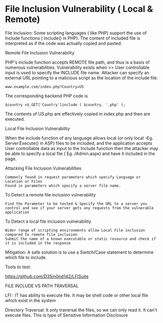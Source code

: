  File Inclusion Vulnerability ( Local & Remote)
==============================================================================

File Inclusion: Some scripting languages ( like PHP) support the use of Include functions ( include() in PHP). The content of included file is interpreted as if the code was actually copied and pasted.

Remote File Inclusion Vulnerability

PHP's include function accepts REMOTE file path, and thus is a basis of numerous vulnerabilities.
Vulnerability exists when >> User controllable input is used to specify the INCLUDE file name.
Attacker can specify an external URL pointing to a malicious script as the location of the include file.

    www.example.com/index.php?Country=US

The corresponding backend PHP code is

    $country =$_GET['Country']include ( $country. '.php' );

The contents of  US.php are effectively copied in index.php and then are executed.

Local File Inclusion Vulnerability

When the include function of any language allows local (or only local -Eg. Server.Execute() in ASP) files to be included, and the application accepts User controllable data as input to the Include function then the attacker may be able to specify a local file ( Eg. /Admin.aspx) and have it included in the page.

Attacking File Inclusion Vulnerabilities

    Commonly found in request parameters which specify Language or Location or Files
    Found in parameters which specify a server file name.

To Detect a remote file inclusion vulnerability

    Find the Parameter to be tested & Specify the URL to a server you control and see if your server gets any requests from the vulnerable application

To Detect a local file inclusion vulnerability

    Wider range of scripting environments allow Local File inclusion compared to remote file inclusion
    Submit the name of a known executable or static resource and check if it is included in the response

Mitigation: A safe solution is to use a Switch/Case statement to determine which file to include.


Tools to test: 

https://github.com/D35m0nd142/LFISuite 

FILE INCLUDE VS PATH TRAVERSAL

LFI : IT has ability to execute file. It may be shell code or other local file which exist in the system

Directory Traversal: It only traversal the files, so we can only read it. It can't execute files. This is type of Sensitive Information Disclosure 
